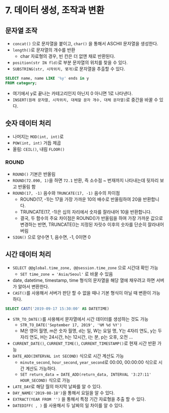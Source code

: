 # 7. 데이터 생성, 조작과 변환
## 문자열 조작
- `concat()` 으로 문자열을 붙이고, `char()` 을 통해서 ASCHII 문자열을 생성한다.
- `length()`로 문자열의 개수를 반환
    - char 자료형의 경우, 빈 칸은 더 없앤 채로 반환된다.
- `position(str IN fld)`로 부분 문자열의 위치를 찾을 수 있다.
- `SUBSTRING(str, 시작위치, 몇개)`로 문자열을 추출할 수 있다.
```sql
SELECT name, name LIKE '%y' ends in y
FROM category;
```
- 여기에서 y로 끝나는 카테고리인지 아닌지 0 아니면 1로 나타낸다.
- `INSERT(원래 문자열, 시작위치, 대체할 문자 개수, 대체 문자열)`로 중간을 바꿀 수 있다.
## 숫자 데이터 처리
- 나머지는 `MOD(int, int)`로
- `POW(int, int)` 거듭 제곱
- 올림: `CEIL()`, 내림 `FLOOR()`
### ROUND
- `ROUND()` 기본은 반올림
- `ROUND(72.090, 1)`을 하면 `72.1` 반환, 즉 소수점 ~ 번재까지 나타내는데 뒷자리 보고 반올림 함
- `ROUND(17, -1)` 음수와 `TRUNCATE(17, -1)` 음수의 차이점
    - ROUND(17, -1)는 17을 가장 가까운 10의 배수로 반올림하여 20을 반환합니다.
    - TRUNCATE(17, -1)은 십의 자리에서 숫자를 잘라내어 10을 반환합니다.
    - 결국, 두 함수의 주요 차이점은 ROUND()가 반올림을 하여 가장 가까운 값으로 변경하는 반면, TRUNCATE()는 지정된 자릿수 이후의 숫자를 단순히 잘라내어 버림
- `SIGN()` 으로 양수면 1, 음수면, -1, 0이면 0
## 시간 데이터 처리
- `SELECT @@global.time_zone, @@session.time_zone` 으로 시간대 확인 가능
    - `SET time_zone = 'Asia/Seoul'` 로 바꿀 수 있음
- date, datetime, timestamp, time 형식의 문자열을 해당 열에 채우려고 하면 서버가 알아서 변환한다.
- `CAST()`를 사용해서 서버가 판단 할 수 없을 때나 기본 형식이 아닐 때 변환이 가능하다.
```sql
SELECT CAST('2019-09-17 15:30:00' AS DATETIME)
```
- `STR_TO_DATE()`를 사용해서 문자열에서 시간 데이터를 생성하는 것도 가능
    - `STR_TO_DATE('September 17, 2019', '%M %d %Y')`
    - M은 영어 월명, m은 숫자 월명, d는 일, W는 요일 명, Y는 4자리 연도, y는 두 자리 연도, H는 24시간, h는 12시간, i는 분, p는 오후, 오전 ...
- `CURRENT_DATE()`, `CURRENT_TIME()`, `CURRENT_TIMESTAMP()`로 현재 시간 반환 가능
- `DATE_ADD(INTERVAL int SECOND)` 식으로 시간 계산도 가능
    - `minute_second`, `hour_second`, `year_second`로 00:00, 00:00:00 식으로 시간 계산도 가능하다.
    - `SET return_data = DATE_ADD(return_data, INTERVAL '3:27:11' HOUR_SECOND)` 식으로 가능
- `LATE_DAY`로 해당 월의 마지막 날짜를 알 수 있다.
- `DAY_NAME('2019-08-18')`을 통해서 요일을 알 수 있다.
- `EXTRACT(YEAR FROM '')` 을 통해서 특정 기간 자료형을 추출 할 수 있다.
- `DATEDIFF( , )` 를 사용해서 두 날짜의 일 차이를 알 수 있다.